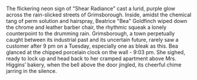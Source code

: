 The flickering neon sign of "Shear Radiance" cast a lurid, purple glow across the rain-slicked streets of Grimsborough.  Inside, amidst the chemical tang of perm solution and hairspray,  Beatrice "Bea"  Goldfinch wiped down the chrome and leather barber chair, the rhythmic squeak a lonely counterpoint to the drumming rain.  Grimsborough, a town perpetually caught between its industrial past and its uncertain future, rarely saw a customer after 9 pm on a Tuesday, especially one as bleak as this. Bea glanced at the chipped porcelain clock on the wall - 9:03 pm.  She sighed, ready to lock up and head back to her cramped apartment above Mrs. Higgins’ bakery, when the bell above the door jingled, its cheerful chime jarring in the silence.

